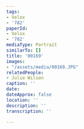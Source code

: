 ```yaml
---
tags:
- Velox
- '782'
paperId:
- Velox
- '782'
mediaType: Portrait
similarTo: []
title: '00169'
images:
- "/assets/media/00169.JPG"
relatedPeople:
- Julie Wilson
caption: ''
date: 
dateApprox: false
location: ''
description: ''
transcription: ''

---
```

